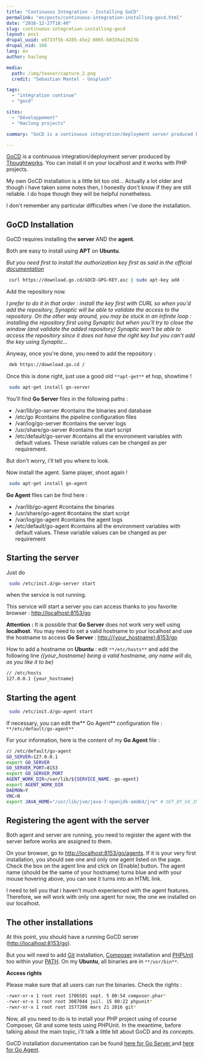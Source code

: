 ```yaml
---
title: "Continuous Integration - Installing GoCD"
permalink: "en/posts/continuous-integration-installing-gocd.html"
date: "2016-12-27T18:40"
slug: continuous-integration-installing-gocd
layout: post
drupal_uuid: e8733f5b-4285-45e2-8065-b0320a12623b
drupal_nid: 166
lang: en
author: haclong

media:
  path: /img/teaser/capture_2.png
  credit: "Sebastian Mantel - Unsplash"

tags:
  - "intégration continue"
  - "gocd"

sites:
  - "Développement"
  - "Haclong projects"

summary: "GoCD is a continuous integration/deployment server produced by Thoughtworks. You can install it on your localhost and it works with PHP projects. My own GoCD installation is a little bit too old... Actually a lot older and though i have taken some notes then, I honestly don't know if they are still reliable. I do hope though they will be helpful nonetheless. I don't remember any particular difficulties when i done the installation."

---
```


<a href="https://www.go.cd/" target="_blank">GoCD</a> is a continuous integration/deployment server produced by <a href="https://www.thoughtworks.com/" target="_blank">Thoughtworks</a>. You can install it on your localhost and it works with PHP projects.

My own GoCD installation is a little bit too old... Actually a lot older and though i have taken some notes then, I honestly don't know if they are still reliable. I do hope though they will be helpful nonetheless.

I don't remember any particular difficulties when i've done the installation.

## GoCD Installation

GoCD requires installing the **server** AND the **agent**.

Both are easy to install using **APT** on **Ubuntu**.

*But you need first to install the authorization key first as said in the official <a href="https://docs.go.cd/current/installation/install/server/linux.html#debian-based-distributions-ie-ubuntu" target="_blank">documentation</a>*

```sh
 curl https://download.go.cd/GOCD-GPG-KEY.asc | sudo apt-key add -
```

Add the repository now.

*I prefer to do it in that order : install the key first with CURL so when you'd add the repository, Synaptic will be able to validate the access to the repository. On the other way around, you may be stuck in an infinite loop : installing the repository first using Synaptic but when you'll try to close the window (and validate the added repository) Synaptic won't be able to access the repository since it does not have the right key but you can't add the key using Synaptic...*

Anyway, once you're done, you need to add the repository :

```sh
 deb https://download.go.cd /
```

Once this is done right, just use a good old `**apt-get**` et hop, showtime !

```sh
 sudo apt-get install go-server
```

You'll find **Go Server** files in the following paths :

- /var/lib/go-server #contains the binaries and database
- /etc/go #contains the pipeline configuration files
- /var/log/go-server #contains the server logs
- /usr/share/go-server #contains the start script
- /etc/default/go-server #contains all the environment variables with default values. These variable values can be changed as per requirement.

But don't worry, i'll tell you where to look.

Now install the agent. Same player, shoot again !

```sh
 sudo apt-get install go-agent
```

**Go Agent** files can be find here :

- /var/lib/go-agent #contains the binaries
- /usr/share/go-agent #contains the start script
- /var/log/go-agent #contains the agent logs
- /etc/default/go-agent #contains all the environment variables with default values. These variable values can be changed as per requirement

## Starting the server

Just do

```sh
 sudo /etc/init.d/go-server start
```

when the service is not running.

This service will start a server you can access thanks to you favorite browser : <a href="#">http://localhost:8153/go</a>

**Attention :** It is possible that **Go Server** does not work very well using **localhost**. You may need to set a valid hostname to your localhost and use the hostname to access **Go Server** : <a href="#">http://{your_hostname}:8153/go</a>

How to add a hostname on **Ubuntu** : edit `**/etc/hosts**` and add the following line *({your_hostname} being a valid hostname, any name will do, as you like it to be)*

```sh
// /etc/hosts
127.0.0.1 {your_hostname}
```

## Starting the agent

```sh
 sudo /etc/init.d/go-agent start
```

If necessary, you can edit the** Go Agent** configuration file : `**/etc/default/go-agent**`

For your information, here is the content of my **Go Agent** file :

```sh
// /etc/default/go-agent
GO_SERVER=127.0.0.1
export GO_SERVER
GO_SERVER_PORT=8153
export GO_SERVER_PORT
AGENT_WORK_DIR=/var/lib/${SERVICE_NAME:-go-agent}
export AGENT_WORK_DIR
DAEMON=Y
VNC=N
export JAVA_HOME="/usr/lib/jvm/java-7-openjdk-amd64/jre" # SET_BY_GO_INSTALLER__DONT_REMOVE</pre>
```

## Registering the agent with the server

Both agent and server are running, you need to register the agent with the server before works are assigned to them.

On your browser, go to <a href="#">http://localhost:8153/go/agents</a>. If it is your very first installation, you should see one and only one agent listed on the page. Check the box on the agent line and click on [Enable] button. The agent name (should be the same of your hostname) turns blue and with your mouse hovering above, you can see it turns into an HTML link.

I need to tell you that i haven't much experienced with the agent features. Therefore, we will work with only one agent for now, the one we installed on our localhost.

## The other installations

At this point, you should have a running GoCD server (<a href="#">http://localhost:8153/go</a>).

But you will need to add <a href="https://git-scm.com/downloads" target="_blank">Git</a> installation, <a href="https://getcomposer.org/doc/00-intro.md#installation-linux-unix-osx" target="_blank">Composer</a> installation and <a href="https://phpunit.de/getting-started.html" target="_blank">PHPUnit</a> too within your <a href="https://en.wikipedia.org/wiki/PATH_(variable)" target="_blank">PATH</a>. On my **Ubuntu**, all binaries are in `**/usr/bin**`.

**Access rights**

Please make sure that all users can run the binaries. Check the rights :

```sh
-rwxr-xr-x 1 root root 1706501 sept. 5 00:54 composer.phar*
-rwxr-xr-x 1 root root 3087044 juil. 15 00:22 phpunit*
-rwxr-xr-x 1 root root 1577288 mars 21 2016 git*
```

Now, all you need to do is to install your PHP project using of course Composer, Git and some tests using PHPUnit. In the meantime, before talking about the main topic, i'll talk a little bit about GoCD and its concepts.

GoCD installation documentation can be found <a href="https://docs.go.cd/current/installation/installing_go_server.html" target="_blank">here for Go Server </a>and <a href="https://docs.go.cd/current/installation/installing_go_agent.html">here for Go Agent</a>.
